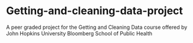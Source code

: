 Getting-and-cleaning-data-project
=================================

A peer graded project for the Getting and Cleaning Data course offered by John Hopkins University Bloomberg School of Public Health
